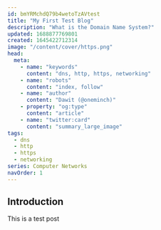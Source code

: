 ```yaml
---
id: bmYRMchdQ79b4wetoTzAVtest
title: "My First Test Blog"
description: "What is the Domain Name System?"
updated: 1688877769801
created: 1645422712314
image: "/content/cover/https.png"
head:
  meta:
    - name: "keywords"
      content: "dns, http, https, networking"
    - name: "robots"
      content: "index, follow"
    - name: "author"
      content: "Dawit (@oneminch)"
    - property: "og:type"
      content: "article"
    - name: "twitter:card"
      content: "summary_large_image"
tags:
  - dns
  - http
  - https
  - networking
series: Computer Networks
navOrder: 1
---
```


## Introduction
 This is a test post
